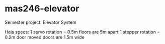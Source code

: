 # mas246-elevator
Semester project: Elevator System

Heis specs:
1 servo rotation = 0.5m
floors are 5m apart
1 stepper rotation = 0.2m door moved
doors are 1.5m wide